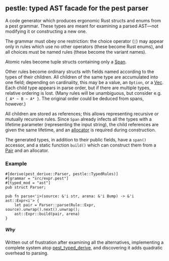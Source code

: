 ## pestle: typed AST facade for the pest parser

A code generator which produces ergonomic Rust structs and enums from a pest
grammar.  These types are meant for examining a parsed AST&#8212;not modifying
it or constructing a new one.

The grammar must obey one restriction: the choice operator (`|`) may appear
only in rules which use no other operators (these become Rust enums), and all
choices must be named rules (these become the variant names).

Atomic rules become tuple structs containing only a
[Span](https://docs.rs/pest/latest/pest/struct.Span.html).

Other rules become ordinary structs with fields named according to the types of
their children.  All children of the same type are accumulated into one field;
depending on cardinality, this may be a value, an `Option`, or a
[Vec](https://docs.rs/bumpalo/latest/bumpalo/collections/vec/struct.Vec.html).
Each child type appears in parse order, but if there are multiple types,
relative ordering is lost.  (Many rules will be unambiguous, but consider e.g.
`{ A* ~ B ~ A* }`.  The original order could be deduced from spans, however.)

All children are stored as references; this allows representing recursive or
mutually recursive rules.  Since `Span` already infects all the types with a
lifetime parameter (representing the input string), the child references are
given the same lifetime, and an
[allocator](https://docs.rs/bumpalo/latest/bumpalo/struct.Bump.html) is
required during construction.

The generated types, in addition to their public fields, have a `span()`
accessor, and a static function `build()` which can construct them from a
[Pair](https://docs.rs/pest/latest/pest/iterators/struct.Pair.html) and an
allocator.


### Example

```
#[derive(pest_derive::Parser, pestle::TypedRules)]
#[grammar = "src/expr.pest"]
#[typed_mod = "ast"]
pub struct Parser;

pub fn parse<'i>(source: &'i str, arena: &'i Bump) -> &'i ast::Expr<i'> {
    let pair = Parser::parse(Rule::Expr, source).unwrap().next().unwrap();
    ast::Expr::build(pair, arena)
}
```


##### Why

Written out of frustration after examining all the alternatives, implementing a
complete system atop
[pest_typed_derive](https://crates.io/crates/pest_typed_derive), and
discovering it adds quadratic overhead to parsing.
